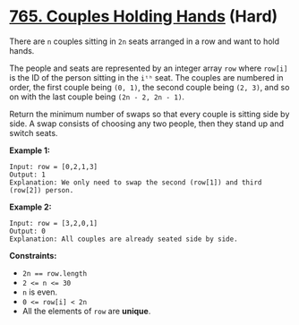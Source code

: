 # [765. Couples Holding Hands][link] (Hard)

[link]: https://leetcode.com/problems/couples-holding-hands/

There are `n` couples sitting in `2n` seats arranged in a row and want to hold hands.

The people and seats are represented by an integer array `row` where `row[i]` is the ID of the
person sitting in the `iᵗʰ` seat. The couples are numbered in order, the first couple being `(0,
1)`, the second couple being `(2, 3)`, and so on with the last couple being `(2n - 2, 2n - 1)`.

Return the minimum number of swaps so that every couple is sitting side by side. A swap consists of
choosing any two people, then they stand up and switch seats.

**Example 1:**

```
Input: row = [0,2,1,3]
Output: 1
Explanation: We only need to swap the second (row[1]) and third (row[2]) person.
```

**Example 2:**

```
Input: row = [3,2,0,1]
Output: 0
Explanation: All couples are already seated side by side.
```

**Constraints:**

- `2n == row.length`
- `2 <= n <= 30`
- `n` is even.
- `0 <= row[i] < 2n`
- All the elements of `row` are **unique**.
